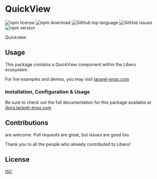 # QuickView

![npm license](https://img.shields.io/npm/l/@enso-ui/quick-view.svg) 
![npm download](https://img.shields.io/npm/dm/@enso-ui/quick-view.svg) 
![GitHub top language](https://img.shields.io/github/languages/top/enso-ui/quick-view.svg) 
![GitHub issues](https://img.shields.io/github/issues/enso-ui/quick-view.svg) 
![npm version](https://img.shields.io/npm/v/@enso-ui/quick-view.svg) 

Quickview

## Usage

This package contains a QuickView component within the Liberu ecosystem.

For live examples and demos, you may visit [laravel-enso.com](https://www.laravel-enso.com)

### Installation, Configuration & Usage

Be sure to check out the full documentation for this package available at [docs.laravel-enso.com](https://docs.laravel-enso.com/frontend/quick-view.html)

## Contributions

are welcome. Pull requests are great, but issues are good too.

Thank you to all the people who already contributed to Liberu!

## License

[ISC](https://opensource.org/licenses/ISC)
